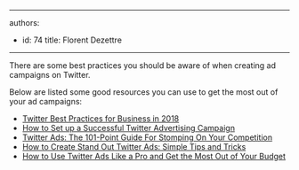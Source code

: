 

---
authors:
  - id: 74
    title: Florent Dezettre
---




<span class='intro'> <p>There are some best practices you should be aware of when creating ad campaigns on Twitter.<br></p> </span>

<p>Below are listed some good resources you can use to get the most out of your ad campaigns&#58;</p><ul><li><a href="https&#58;//www.marketingdigibook.com/blog/twitter-best-practices">Twitter Best Practices for Business in 2018</a></li><li><a href="https&#58;//sproutsocial.com/insights/twitter-advertising/">How to Set up a Successful Twitter Advertising Campaign</a></li><li><a href="https&#58;//klientboost.com/ppc/twitter-ads/">Twitter Ads&#58; The 101-Point Guide For Stomping On Your Competition</a></li><li><a href="https&#58;//medium.com/%40crelloapp/how-to-create-stand-out-twitter-ads-simple-tips-and-tricks-2f7373760504">How to Create Stand Out Twitter Ads&#58; Simple Tips and&#160;Tricks</a></li><li><a href="https&#58;//blog.hootsuite.com/twitter-ads/">How to Use Twitter Ads Like a Pro and Get the Most Out of Your Budget</a><br></li></ul>


